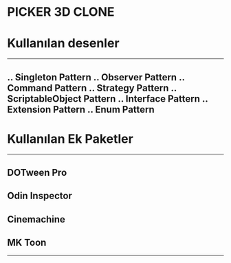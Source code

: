 PICKER 3D CLONE
===============

Kullanılan desenler     
====================
---
.. Singleton Pattern
.. Observer Pattern
.. Command Pattern
.. Strategy Pattern
.. ScriptableObject Pattern
.. Interface Pattern
.. Extension Pattern
.. Enum Pattern
---
Kullanılan Ek Paketler      
=======================
---
DOTween Pro
----
Odin Inspector
----
Cinemachine
----
MK Toon
----
---
